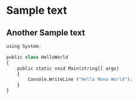 # Sample text


## Another Sample text

```python
using System;

public class HelloWorld
{
    public static void Main(string[] args)
    {
        Console.WriteLine ("Hello Mono World");
    }
}
```
